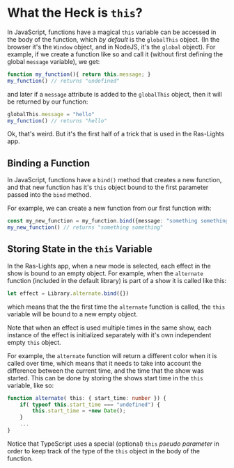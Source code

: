 # What the Heck is `this`?

In JavaScript, functions have a magical `this` variable can be accessed in the
body of the function, which *by default* is the `globalThis` object.  (In the browser
it's the `Window` object, and in NodeJS, it's the `global` object).  For
example, if we create a function like so and call it (without first defining the
global `message` variable), we get:

```ts
function my_function(){ return this.message; }
my_function() // returns "undefined"
```

and later if a `message` attribute is added to the `globalThis` object, then it
will be returned by our function:

```ts
globalThis.message = "hello"
my_function() // returns "hello"
```

Ok, that's weird.  But it's the first half of a trick that is used in the Ras-Lights app.

## Binding a Function

In JavaScript, functions have a `bind()` method that creates a new function, and
that new function has it's  `this` object bound to the first parameter passed into
the `bind` method.  

For example, we can create a new function from our first function with: 

```ts
const my_new_function = my_function.bind({message: "something something"})
my_new_function() // returns "something something"
```

## Storing State in the `this` Variable

In the Ras-Lights app, when a new mode is selected, each effect in the show is
bound to an empty object.  For example, when the `alternate` function (included
in the default library) is part of a show it is called like this: 

```ts
let effect = Library.alternate.bind({})
```

which means that the the first time the `alternate` function is called, the
`this` variable will be bound to a new empty object.  

Note that when an effect is used multiple times in the same show, each instance
of the effect is initialized separately with it's own independent empty `this`
object.

For example, the `alternate` function will return a different color when it is
called over time, which means that it needs to take into account the difference
between the current time, and the time that the show was started. This can be
done by storing the shows start time in the `this` variable, like so:

```ts
function alternate( this: { start_time: number }) {
    if( typeof this.start_time === "undefined") {
        this.start_time = +new Date();
    }
    ...
}
```

Notice that TypeScript uses a special (optional) `this` *pseudo parameter* in
order to keep track of the type of the `this` object in the body of the
function.
